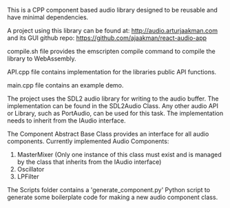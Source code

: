 This is a CPP component based audio library designed to be reusable and have minimal dependencies.

A project using this library can be found at: http://audio.arturjaakman.com
and its GUI github repo: https://github.com/ajaakman/react-audio-app

compile.sh file provides the emscripten compile command to compile the library to WebAssembly.

API.cpp file contains implementation for the libraries public API functions.

main.cpp file contains an example demo.

The project uses the SDL2 audio library for writing to the audio buffer. The implementation can be found in the SDL2Audio Class. Any other audio API or Library, such as PortAudio, can be used for this task. The implementation needs to inherit from the IAudio interface.

The Component Abstract Base Class provides an interface for all audio components.
Currently implemented Audio Components:

1. MasterMixer (Only one instance of this class must exist and is managed by the class that inherits from the IAudio interface)
2. Oscillator
3. LPFilter

The Scripts folder contains a 'generate_component.py' Python script to generate some boilerplate code for making a new audio component class.
